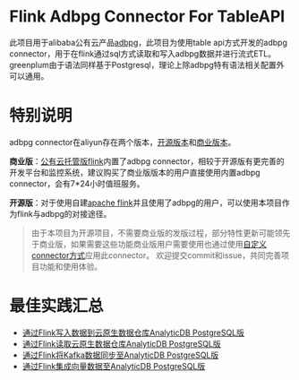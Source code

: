 # Flink Adbpg Connector For TableAPI

此项目用于alibaba公有云产品[adbpg](https://www.aliyun.com/product/apsaradb/gpdb)，此项目为使用table api方式开发的adbpg connector，用于在flink通过sql方式读取和写入adbpg数据并进行流式ETL。greenplum由于语法同样基于Postgresql，理论上除adbpg特有语法相关配置外可以通用。

# 特别说明
adbpg connector在aliyun存在两个版本，[开源版本](https://github.com/aliyun/alibabacloud-analyticdb-postgresql-connector)和[商业版本](https://help.aliyun.com/zh/flink/use-cases/read-analyticdb-for-postgresql-data-by-using-realtime-compute-for-apache-flink?spm=a2c4g.11186623.0.0.63346986iYy6zO)。
<br>

**商业版**：[公有云托管版flink](https://www.aliyun.com/product/bigdata/sc?spm=5176.23667485.J_4VYgf18xNlTAyFFbOuOQe.183.2ec774fbcsTml8&scm=20140722.X_data-30fc6ea88dfef9d209f0._.V_1)内置了adbpg connector，相较于开源版有更完善的开发平台和监控系统，建议购买了商业版版本的用户直接使用内置adbpg connector，会有7*24小时值班服务。
<br>

**开源版**：对于使用自建[apache flink](https://flink.apache.org)并且使用了adbpg的用户，可以使用本项目作为flink与adbpg的对接途径。
<br>


> 由于本项目为开源项目，不需要商业版的发版过程，部分特性更新可能领先于商业版，如果需要这些功能商业版用户需要使用也通过使用[自定义connector方式](https://help.aliyun.com/zh/flink/user-guide/manage-custom-connectors?spm=a2c4g.408979.0.0.c9da402czZ7Rlv)应用此connector。
欢迎提交commit和issue，共同完善项目功能和使用体验。

# 最佳实践汇总
* [通过Flink写入数据到云原生数据仓库AnalyticDB PostgreSQL版](README.insert.md)
* [通过Flink读取云原生数据仓库AnalyticDB PostgreSQL版](https://help.aliyun.com/document_detail/408978.html?spm=a2c4g.2402144.0.0.23a914749hTLen)
* [通过Flink将Kafka数据同步至AnalyticDB PostgreSQL版](https://help.aliyun.com/document_detail/606470.html?spm=a2c4g.35364.0.i1)
* [通过Flink集成向量数据至AnalyticDB PostgreSQL版](https://help.aliyun.com/document_detail/2411195.html?spm=a2c4g.606470.0.i4)



